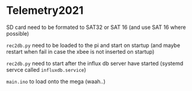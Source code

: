 # Telemetry2021

SD card need to be formated to SAT32 or SAT 16 (and use SAT 16 where possible)

`rec2db.py` need to be loaded to the pi and start on startup (and maybe restart when fail in case the xbee is not inserted on startup)

`rec2db.py` need to start after the influx db server have started (systemd servce called `influxdb.service`)


`main.ino` to load onto the mega (waah..)
